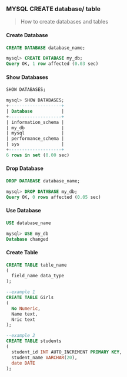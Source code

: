 ### MYSQL CREATE database/ table
> How to create databases and tables
#### **Create Database**
```sql
CREATE DATABASE database_name;
```
```sql
mysql> CREATE DATABASE my_db;
Query OK, 1 row affected (0.03 sec)
```

#### **Show Databases**
```sql
SHOW DATABASES;
```
```sql
mysql> SHOW DATABASES;
+--------------------+
| Database           |
+--------------------+
| information_schema |
| my_db              |
| mysql              |
| performance_schema |
| sys                |
+--------------------+
6 rows in set (0.00 sec)
```

#### **Drop Database**
```sql
DROP DATABASE database_name;
```
```sql
mysql> DROP DATABASE my_db;
Query OK, 0 rows affected (0.05 sec)
```

#### **Use Database**
```sql
USE database_name
```
```sql
mysql> USE my_db
Database changed
```

#### **Create Table**
```sql
CREATE TABLE table_name
(
  field_name data_type
);
```
```sql
--example 1 
CREATE TABLE Girls
(
  No Numeric, 
  Name text, 
  Nric text
);

--example 2
CREATE TABLE students
(
  student_id INT AUTO_INCREMENT PRIMARY KEY,
  student_name VARCHAR(20),
  date DATE
);
```
